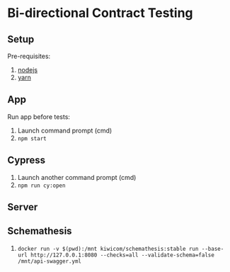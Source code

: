 # Bi-directional Contract Testing

## Setup

Pre-requisites:

1. [nodejs](https://nodejs.org/en/download/)
1. [yarn](https://classic.yarnpkg.com/lang/en/docs/install/)

## App

Run app before tests:
1. Launch command prompt (cmd)
1. `npm start`

## Cypress

1. Launch another command prompt (cmd)
1. `npm run cy:open`

## Server

## Schemathesis

1. `docker run -v $(pwd):/mnt kiwicom/schemathesis:stable run --base-url http://127.0.0.1:8080 --checks=all --validate-schema=false /mnt/api-swagger.yml`

